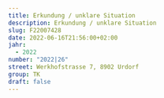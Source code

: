```yaml
---
title: Erkundung / unklare Situation
description: Erkundung / unklare Situation
slug: F22007428
date: 2022-06-16T21:56:00+02:00
jahr:
  - 2022
number: "2022|26"
street: Werkhofstrasse 7, 8902 Urdorf
group: TK
draft: false
---
```

